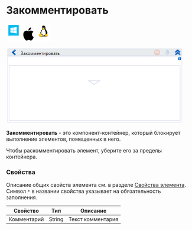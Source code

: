# Закомментировать

![](<../../../.gitbook/assets/image (100) (1) (1) (1) (1) (1) (1) (1) (2) (316).png>)

![](<../../../.gitbook/assets/image (89).png>)

**Закомментировать** - это компонент-контейнер, который блокирует выполнение элементов, помещенных в него.

Чтобы раскомментировать элемент, уберите его за пределы контейнера.

### Свойства
Описание общих свойств элемента см. в разделе [Свойства элемента](https://docs.primo-rpa.ru/primo-rpa/primo-studio/process/elements#svoistva-elementa).\
Символ `*` в названии свойства указывает на обязательность заполнения.

| Свойство    | Тип    | Описание                 |
| ----------- | ------ | ------------------------ |
| Комментарий | String | Текст комментария        |
